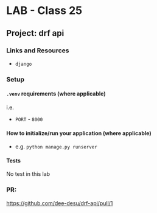 # LAB - Class 25

## Project: drf api

### Links and Resources

- `django`

### Setup

#### `.venv` requirements (where applicable)

i.e.

- `PORT` - `8000`

#### How to initialize/run your application (where applicable)

- e.g. `python manage.py runserver`

#### Tests
 No test in this lab
 ### PR:
 https://github.com/dee-desu/drf-api/pull/1
